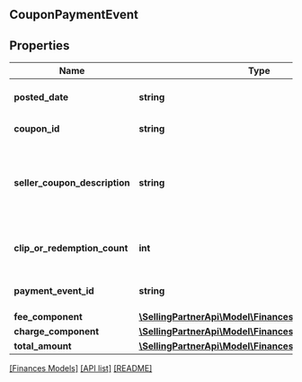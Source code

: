 ## CouponPaymentEvent

## Properties

Name | Type | Description | Notes
------------ | ------------- | ------------- | -------------
**posted_date** | **string** | A date string in ISO 8601 format. | [optional]
**coupon_id** | **string** | A coupon identifier. | [optional]
**seller_coupon_description** | **string** | The description provided by the seller when they created the coupon. | [optional]
**clip_or_redemption_count** | **int** | The number of coupon clips or redemptions. | [optional]
**payment_event_id** | **string** | A payment event identifier. | [optional]
**fee_component** | [**\SellingPartnerApi\Model\Finances\FeeComponent**](FeeComponent.md) |  | [optional]
**charge_component** | [**\SellingPartnerApi\Model\Finances\ChargeComponent**](ChargeComponent.md) |  | [optional]
**total_amount** | [**\SellingPartnerApi\Model\Finances\Currency**](Currency.md) |  | [optional]

[[Finances Models]](../) [[API list]](../../Api) [[README]](../../../README.md)
